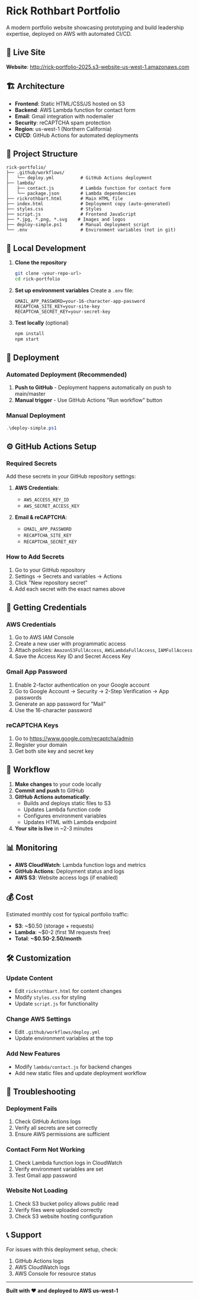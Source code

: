 # Rick Rothbart Portfolio

A modern portfolio website showcasing prototyping and build leadership expertise, deployed on AWS with automated CI/CD.

## 🚀 Live Site
**Website**: http://rick-portfolio-2025.s3-website-us-west-1.amazonaws.com

## 🏗️ Architecture

- **Frontend**: Static HTML/CSS/JS hosted on S3
- **Backend**: AWS Lambda function for contact form
- **Email**: Gmail integration with nodemailer
- **Security**: reCAPTCHA spam protection
- **Region**: us-west-1 (Northern California)
- **CI/CD**: GitHub Actions for automated deployments

## 📁 Project Structure

```
rick-portfolio/
├── .github/workflows/
│   └── deploy.yml          # GitHub Actions deployment
├── lambda/
│   ├── contact.js          # Lambda function for contact form
│   └── package.json        # Lambda dependencies
├── rickrothbart.html       # Main HTML file
├── index.html              # Deployment copy (auto-generated)
├── styles.css              # Styles
├── script.js               # Frontend JavaScript
├── *.jpg, *.png, *.svg    # Images and logos
├── deploy-simple.ps1       # Manual deployment script
└── .env                    # Environment variables (not in git)
```

## 🔧 Local Development

1. **Clone the repository**
   ```bash
   git clone <your-repo-url>
   cd rick-portfolio
   ```

2. **Set up environment variables**
   Create a `.env` file:
   ```env
   GMAIL_APP_PASSWORD=your-16-character-app-password
   RECAPTCHA_SITE_KEY=your-site-key
   RECAPTCHA_SECRET_KEY=your-secret-key
   ```

3. **Test locally** (optional)
   ```bash
   npm install
   npm start
   ```

## 🚀 Deployment

### Automated Deployment (Recommended)

1. **Push to GitHub** - Deployment happens automatically on push to main/master
2. **Manual trigger** - Use GitHub Actions "Run workflow" button

### Manual Deployment

```powershell
.\deploy-simple.ps1
```

## ⚙️ GitHub Actions Setup

### Required Secrets

Add these secrets in your GitHub repository settings:

1. **AWS Credentials**:
   - `AWS_ACCESS_KEY_ID`
   - `AWS_SECRET_ACCESS_KEY`

2. **Email & reCAPTCHA**:
   - `GMAIL_APP_PASSWORD`
   - `RECAPTCHA_SITE_KEY`
   - `RECAPTCHA_SECRET_KEY`

### How to Add Secrets

1. Go to your GitHub repository
2. Settings → Secrets and variables → Actions
3. Click "New repository secret"
4. Add each secret with the exact names above

## 🔑 Getting Credentials

### AWS Credentials
1. Go to AWS IAM Console
2. Create a new user with programmatic access
3. Attach policies: `AmazonS3FullAccess`, `AWSLambdaFullAccess`, `IAMFullAccess`
4. Save the Access Key ID and Secret Access Key

### Gmail App Password
1. Enable 2-factor authentication on your Google account
2. Go to Google Account → Security → 2-Step Verification → App passwords
3. Generate an app password for "Mail"
4. Use the 16-character password

### reCAPTCHA Keys
1. Go to https://www.google.com/recaptcha/admin
2. Register your domain
3. Get both site key and secret key

## 🔄 Workflow

1. **Make changes** to your code locally
2. **Commit and push** to GitHub
3. **GitHub Actions automatically**:
   - Builds and deploys static files to S3
   - Updates Lambda function code
   - Configures environment variables
   - Updates HTML with Lambda endpoint
4. **Your site is live** in ~2-3 minutes

## 📊 Monitoring

- **AWS CloudWatch**: Lambda function logs and metrics
- **GitHub Actions**: Deployment status and logs
- **AWS S3**: Website access logs (if enabled)

## 💰 Cost

Estimated monthly cost for typical portfolio traffic:
- **S3**: ~$0.50 (storage + requests)
- **Lambda**: ~$0-2 (first 1M requests free)
- **Total**: **~$0.50-2.50/month**

## 🛠️ Customization

### Update Content
- Edit `rickrothbart.html` for content changes
- Modify `styles.css` for styling
- Update `script.js` for functionality

### Change AWS Settings
- Edit `.github/workflows/deploy.yml`
- Update environment variables at the top

### Add New Features
- Modify `lambda/contact.js` for backend changes
- Add new static files and update deployment workflow

## 🔧 Troubleshooting

### Deployment Fails
1. Check GitHub Actions logs
2. Verify all secrets are set correctly
3. Ensure AWS permissions are sufficient

### Contact Form Not Working
1. Check Lambda function logs in CloudWatch
2. Verify environment variables are set
3. Test Gmail app password

### Website Not Loading
1. Check S3 bucket policy allows public read
2. Verify files were uploaded correctly
3. Check S3 website hosting configuration

## 📞 Support

For issues with this deployment setup, check:
1. GitHub Actions logs
2. AWS CloudWatch logs
3. AWS Console for resource status

---

**Built with ❤️ and deployed to AWS us-west-1**